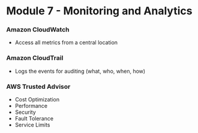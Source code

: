 # Module 7 - Monitoring and Analytics

### Amazon CloudWatch
- Access all metrics from a central location

### Amazon CloudTrail
- Logs the events for auditing (what, who, when, how)

### AWS Trusted Advisor
- Cost Optimization
- Performance
- Security
- Fault Tolerance
- Service Limits
